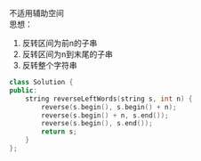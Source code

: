 不适用辅助空间  
思想：  
1. 反转区间为前n的子串  
2. 反转区间为n到末尾的子串  
3. 反转整个字符串  
```cpp
class Solution {
public:
    string reverseLeftWords(string s, int n) {
        reverse(s.begin(), s.begin() + n);
        reverse(s.begin() + n, s.end());
        reverse(s.begin(), s.end());
        return s;
    }
};
```
